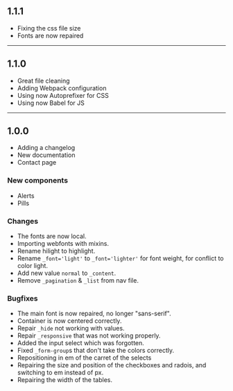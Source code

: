 ## 1.1.1

- Fixing the css file size
- Fonts are now repaired

---

## 1.1.0

- Great file cleaning
- Adding Webpack configuration
- Using now Autoprefixer for CSS
- Using now Babel for JS

---

## 1.0.0

- Adding a changelog
- New documentation
- Contact page

### New components

- Alerts
- Pills

### Changes

- The fonts are now local.
- Importing webfonts with mixins.
- Rename hilight to highlight.
- Rename `_font='light'` to `_font='lighter'` for font weight, for conflict to color light.
- Add new value `normal` to `_content`.
- Remove `_pagination` & `_list` from nav file.

### Bugfixes

- The main font is now repaired, no longer "sans-serif".
- Container is now centered correctly.
- Repair `_hide` not working with values.
- Repair `_responsive` that was not working properly.
- Added the input select which was forgotten.
- Fixed `_form-group`s that don't take the colors correctly.
- Repositioning in em of the carret of the selects
- Repairing the size and position of the checkboxes and radois, and switching to em instead of px.
- Repairing the width of the tables.
